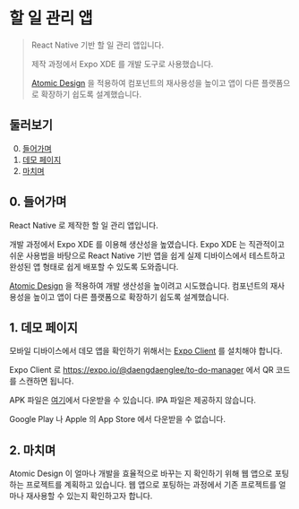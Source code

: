 # 할 일 관리 앱

> React Native 기반 할 일 관리 앱입니다.
>
> 제작 과정에서 Expo XDE 를 개발 도구로 사용했습니다.
>
> [Atomic Design](http://bradfrost.com/blog/post/atomic-web-design/) 을 적용하여 컴포넌트의 재사용성을 높이고 앱이 다른 플랫폼으로 확장하기 쉽도록 설계했습니다.

## 둘러보기

0. [들어가며](#0-들어가며)
1. [데모 페이지](#1-데모-페이지)
2. [마치며](#2-마치며)

## 0. 들어가며

React Native 로 제작한 할 일 관리 앱입니다.

개발 과정에서 Expo XDE 를 이용해 생산성을 높였습니다. Expo XDE 는 직관적이고 쉬운 사용법을 바탕으로 React Native 기반 앱을 쉽게 실제 디바이스에서 테스트하고 완성된 앱 형태로 쉽게 배포할 수 있도록 도와줍니다.

[Atomic Design](http://bradfrost.com/blog/post/atomic-web-design/) 을 적용하여 개발 생산성을 높이려고 시도했습니다. 컴포넌트의 재사용성을 높이고 앱이 다른 플랫폼으로 확장하기 쉽도록 설계했습니다.

## 1. 데모 페이지

모바일 디바이스에서 데모 앱을 확인하기 위해서는 [Expo Client](https://expo.io/tools#client) 를 설치해야 합니다.

Expo Client 로 <https://expo.io/@daengdaenglee/to-do-manager> 에서 QR 코드를 스캔하면 됩니다.

APK 파일은 [여기](https://exp-shell-app-assets.s3-us-west-1.amazonaws.com/android%2F%40daengdaenglee%2Fto-do-manager-3fdb74c5-11a2-11e8-8e43-0a580a78271a-signed.apk)에서 다운받을 수 있습니다. IPA 파일은 제공하지 않습니다.

Google Play 나 Apple 의 App Store 에서 다운받을 수 없습니다.

## 2. 마치며

Atomic Design 이 얼마나 개발을 효율적으로 바꾸는 지 확인하기 위해 웹 앱으로 포팅하는 프로젝트를 계획하고 있습니다. 웹 앱으로 포팅하는 과정에서 기존 프로젝트를 얼마나 재사용할 수 있는지 확인하고자 합니다.
